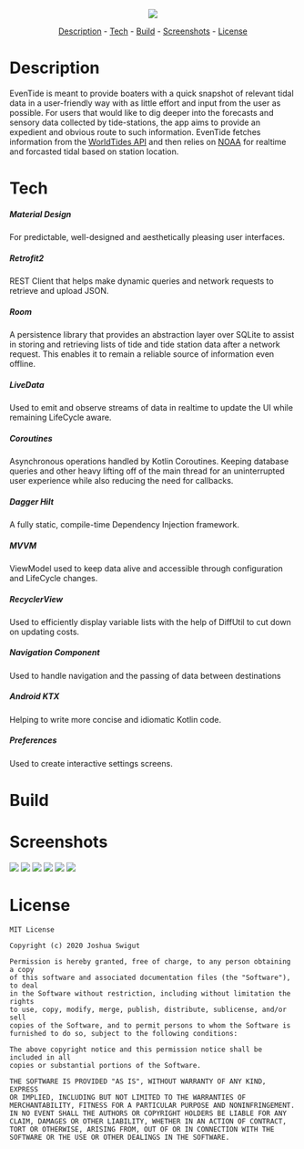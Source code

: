 <p align = "center">
  <img src = "etlogobanner.png" >
  </p>

<p align = "center">
  <a href="#description">Description</a> -
  <a href="#tech">Tech</a> -
  <a href="#build">Build</a> -
  <a href="#screenshots">Screenshots</a> -
  <a href="#license">License</a>
  </p>


# Description

  EvenTide is meant to provide boaters with a quick snapshot of relevant
  tidal data in a user-friendly way with as little effort and input from
  the user as possible. For users that would like to dig deeper into the
  forecasts and sensory data collected by tide-stations, the app aims to
  provide an expedient and obvious route to such information. EvenTide
  fetches information from the
  [WorldTides API](https://www.worldtides.info/apidocs) and then relies
  on [NOAA](https://tidesandcurrents.noaa.gov/) for realtime and
  forcasted tidal based on station location.

# Tech
<h5>Material Design</h5> For predictable, well-designed and
aesthetically pleasing user interfaces.
<h5>Retrofit2</h5> REST Client that helps make dynamic queries and network requests to retrieve
 and upload JSON.
<h5>Room</h5> A persistence library that provides an abstraction layer over SQLite to assist
 in storing and retrieving lists of tide and tide station data after a network
request. This enables it to remain a reliable source of information even offline.
<h5>LiveData</h5> Used to emit and observe streams of data in realtime to update the UI while remaining
LifeCycle aware.
<h5>Coroutines</h5> Asynchronous operations handled by Kotlin Coroutines. Keeping database queries and
other heavy lifting off of the main thread for an uninterrupted user experience while also
reducing the need for callbacks.
<h5>Dagger Hilt</h5> A fully static, compile-time Dependency Injection framework.
<h5>MVVM</h5> ViewModel used to keep data alive and accessible through configuration and LifeCycle changes.
<h5>RecyclerView</h5> Used to efficiently display variable lists with the help of DiffUtil to cut down on updating costs.
<h5>Navigation Component</h5> Used to handle navigation and the passing of data between destinations
<h5>Android KTX</h5> Helping to write more concise and idiomatic Kotlin code.
<h5>Preferences</h5> Used to create interactive settings screens.


# Build




# Screenshots
<img src = "etlocationscreen.png" >
<img src = "etstationlist.png" >
<img src = "etmap.png" >
<img src = "ettideslist.png" >
<img src = "etsettingsscreen.png" >
<img src = "etcustomtab.png" >



# License
```
MIT License

Copyright (c) 2020 Joshua Swigut

Permission is hereby granted, free of charge, to any person obtaining a copy
of this software and associated documentation files (the "Software"), to deal
in the Software without restriction, including without limitation the rights
to use, copy, modify, merge, publish, distribute, sublicense, and/or sell
copies of the Software, and to permit persons to whom the Software is
furnished to do so, subject to the following conditions:

The above copyright notice and this permission notice shall be included in all
copies or substantial portions of the Software.

THE SOFTWARE IS PROVIDED "AS IS", WITHOUT WARRANTY OF ANY KIND, EXPRESS
OR IMPLIED, INCLUDING BUT NOT LIMITED TO THE WARRANTIES OF
MERCHANTABILITY, FITNESS FOR A PARTICULAR PURPOSE AND NONINFRINGEMENT.
IN NO EVENT SHALL THE AUTHORS OR COPYRIGHT HOLDERS BE LIABLE FOR ANY
CLAIM, DAMAGES OR OTHER LIABILITY, WHETHER IN AN ACTION OF CONTRACT,
TORT OR OTHERWISE, ARISING FROM, OUT OF OR IN CONNECTION WITH THE
SOFTWARE OR THE USE OR OTHER DEALINGS IN THE SOFTWARE.
```
